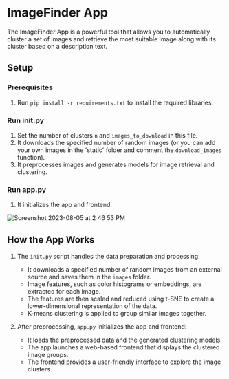 # ImageFinder App

The ImageFinder App is a powerful tool that allows you to automatically cluster a set of images and retrieve the most suitable image along with its cluster based on a description text.

## Setup

### Prerequisites
1. Run `pip install -r requirements.txt` to install the required libraries.

### Run init.py
1. Set the number of clusters `n` and `images_to_download` in this file.
2. It downloads the specified number of random images (or you can add your own images in the 'static' folder and comment the `download_images` function).
3. It preprocesses images and generates models for image retrieval and clustering.

### Run app.py
1. It initializes the app and frontend.
   
![Screenshot 2023-08-05 at 2 46 53 PM](https://github.com/AdiyogiV/ImageFinder/assets/28894829/7485eb75-852a-4a7a-842e-87c3bdfe5335)


## How the App Works

1. The `init.py` script handles the data preparation and processing:
   - It downloads a specified number of random images from an external source and saves them in the `images` folder.
   - Image features, such as color histograms or embeddings, are extracted for each image.
   - The features are then scaled and reduced using t-SNE to create a lower-dimensional representation of the data.
   - K-means clustering is applied to group similar images together.

2. After preprocessing, `app.py` initializes the app and frontend:
   - It loads the preprocessed data and the generated clustering models.
   - The app launches a web-based frontend that displays the clustered image groups.
   - The frontend provides a user-friendly interface to explore the image clusters.

